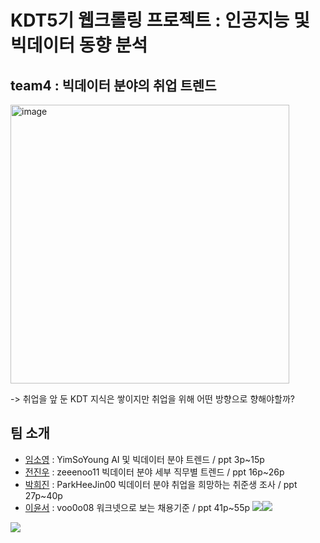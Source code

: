# KDT5기 웹크롤링 프로젝트 : 인공지능 및 빅데이터 동향 분석
## team4 : 빅데이터 분야의 취업 트렌드

<img width="446" alt="image" src="https://github.com/KDT-CRAWLING-ORGANIZAION/CRAWLING_PROJECT/assets/155411941/d3a0846b-0ff0-41df-b3e7-397943e6030a">

-> 취업을 앞 둔 KDT 지식은 쌓이지만 취업을 위해 어떤 방향으로 향해야할까?

## 팀 소개
- [임소영](https://github.com/KDT-CRAWLING-ORGANIZAION/CRAWLING_PROJECT/tree/main/YS) : YimSoYoung
    AI 및 빅데이터 분야 트렌드 / ppt 3p~15p
- [전진우](https://github.com/KDT-CRAWLING-ORGANIZAION/CRAWLING_PROJECT/tree/main/JW) : zeeenoo11
    빅데이터 분야 세부 직무별 트렌드 / ppt 16p~26p
- [박희진](https://github.com/KDT-CRAWLING-ORGANIZAION/CRAWLING_PROJECT/tree/main/HJ) : ParkHeeJin00 
    빅데이터 분야 취업을 희망하는 취준생 조사 / ppt 27p~40p
- [이윤서](https://github.com/KDT-CRAWLING-ORGANIZAION/CRAWLING_PROJECT/tree/main/YS) : voo0o08 
    워크넷으로 보는 채용기준 / ppt 41p~55p
<img src="https://img.shields.io/badge/PyCharm-000000?style=flat-square&logo=PyCharm&logoColor=white"/><img src="https://img.shields.io/badge/Anaconda-44A833?style=flat-square&logo=Anaconda&logoColor=white"/>

<a href="https://github.com/KDT-CRAWLING-ORGANIZAION/CRAWLING_PROJECT/tree/main/YS" height="5" width="10" target="_blank">
	<img src="https://img.shields.io/badge/github-181717?style=flat-square&logo=github&logoColor=white"/>
<a>
